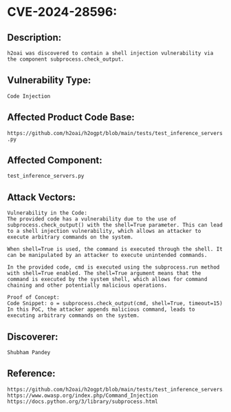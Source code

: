 # CVE-2024-28596:

## Description:
```h2oai was discovered to contain a shell injection vulnerability via the component subprocess.check_output.```

## Vulnerability Type:
```Code Injection```

## Affected Product Code Base:
```https://github.com/h2oai/h2ogpt/blob/main/tests/test_inference_servers.py```

## Affected Component:
```test_inference_servers.py```

## Attack Vectors:
```
Vulnerability in the Code:
The provided code has a vulnerability due to the use of subprocess.check_output() with the shell=True parameter. This can lead to a shell injection vulnerability, which allows an attacker to execute arbitrary commands on the system.

When shell=True is used, the command is executed through the shell. It can be manipulated by an attacker to execute unintended commands.

In the provided code, cmd is executed using the subprocess.run method with shell=True enabled. The shell=True argument means that the command is executed by the system shell, which allows for command chaining and other potentially malicious operations.

Proof of Concept:
Code Snippet: o = subprocess.check_output(cmd, shell=True, timeout=15)
In this PoC, the attacker appends malicious command, leads to executing arbitrary commands on the system.
```

## Discoverer:
```Shubham Pandey```

## Reference:
```
https://github.com/h2oai/h2ogpt/blob/main/tests/test_inference_servers.py
https://www.owasp.org/index.php/Command_Injection
https://docs.python.org/3/library/subprocess.html
```
